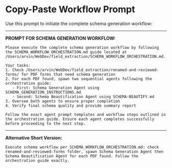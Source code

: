 # Copy-Paste Workflow Prompt

Use this prompt to initiate the complete schema generation workflow:

---

**PROMPT FOR SCHEMA GENERATION WORKFLOW:**

```
Please execute the complete schema generation workflow by following the SCHEMA_WORKFLOW_ORCHESTRATION.md guide located at /Users/arvin/WebDev/field_extraction/SCHEMA_WORKFLOW_ORCHESTRATION.md.

Your tasks:
1. Check /Users/arvin/WebDev/field_extraction/renamed-and-reviewed-forms/ for PDF forms that need schema generation
2. For each PDF found, spawn two sequential agents following the orchestration guide:
   - First: Schema Generation Agent using SCHEMA_GENERATION_INSTRUCTIONS.md
   - Second: Schema Beautification Agent using SCHEMA-BEAUTIFY.md
3. Oversee both agents to ensure proper completion
4. Verify final schema quality and provide summary report

Follow the exact agent prompt templates and workflow steps outlined in the orchestration guide. Ensure each agent completes successfully before proceeding to the next step.
```

---

**Alternative Short Version:**

```
Execute schema workflow per SCHEMA_WORKFLOW_ORCHESTRATION.md: check renamed-and-reviewed-forms folder, spawn Schema Generation Agent then Schema Beautification Agent for each PDF found. Follow the orchestration guide exactly.
```